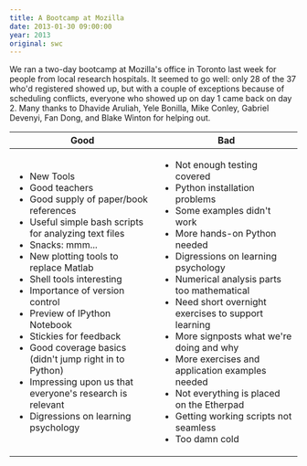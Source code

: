 ```yaml
---
title: A Bootcamp at Mozilla
date: 2013-01-30 09:00:00
year: 2013
original: swc
---
```

<p>We ran a two-day bootcamp at Mozilla's office in Toronto last week for people from local research hospitals.  It seemed to go well: only 28 of the 37 who'd registered showed up, but with a couple of exceptions because of scheduling conflicts, everyone who showed up on day 1 came back on day 2.  Many thanks to Dhavide Aruliah, Yele Bonilla, Mike Conley, Gabriel Devenyi, Fan Dong, and Blake Winton for helping out.</p>
<table class="table">
  <thead>
    <tr>
      <th>Good</th>
      <th>Bad</th>
    </tr>
  </thead>
  <tbody>
    <tr>
      <td>
        <ul>
          <li>New Tools</li>
          <li>Good teachers</li>
          <li>Good supply of paper/book references</li>
          <li>Useful simple bash scripts for analyzing text files</li>
          <li>Snacks: mmm...</li>
          <li>New plotting tools to replace Matlab</li>
          <li>Shell tools interesting</li>
          <li>Importance of version control</li>
          <li>Preview of IPython Notebook</li>
          <li>Stickies for feedback</li>
          <li>Good coverage basics (didn't jump right in to Python)</li>
          <li>Impressing upon us that everyone's research is relevant</li>
          <li>Digressions on learning psychology</li>
        </ul>
      </td>
      <td>
        <ul>
          <li>Not enough testing covered</li>
          <li>Python installation problems</li>
          <li>Some examples didn't work</li>
          <li>More hands-on Python needed</li>
          <li>Digressions on learning psychology</li>
          <li>Numerical analysis parts too mathematical</li>
          <li>Need short overnight exercises to support learning</li>
          <li>More signposts what we're doing and why</li>
          <li>More exercises and application examples needed</li>
          <li>Not everything is placed on the Etherpad</li>
          <li>Getting working scripts not seamless</li>
          <li>Too damn cold</li>
        </ul>
      </td>
    </tr>
  </tbody>
</table>

